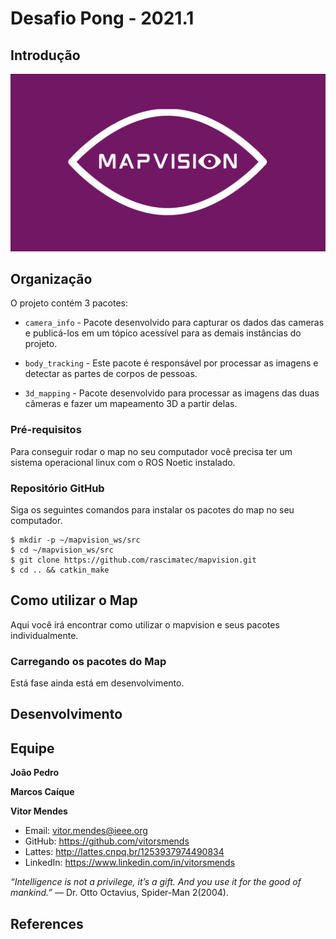 # Desafio Pong - 2021.1

## Introdução
![banner](/resources/logo.png)

## Organização
O projeto contém 3 pacotes:

- `camera_info` - Pacote desenvolvido para capturar os dados das cameras e publicá-los em um tópico acessível para as demais instâncias do projeto.

- `body_tracking` - Este pacote é responsável por processar as imagens e detectar as partes de corpos de pessoas.
  
- `3d_mapping` - Pacote desenvolvido para processar as imagens das duas câmeras e fazer um mapeamento 3D a partir delas.


### Pré-requisitos 
Para conseguir rodar o map no seu computador você precisa ter um sistema operacional linux com o ROS Noetic instalado.

### Repositório GitHub
Siga os seguintes comandos para instalar os pacotes do map no seu computador.

```
$ mkdir -p ~/mapvision_ws/src
$ cd ~/mapvision_ws/src
$ git clone https://github.com/rascimatec/mapvision.git
$ cd .. && catkin_make
``` 
## Como utilizar o Map
Aqui você irá encontrar como utilizar o mapvision e seus pacotes individualmente.

### Carregando os pacotes do Map
Está fase ainda está em desenvolvimento.


## Desenvolvimento

## Equipe

**João Pedro**
<!-- - Email: alexandre.s@aln.senaicimatec.edu.br
- GitHub: https://github.com/Alexandreaags -->

**Marcos Caíque**
<!-- - Email: joao.calmon@aln.senaicimatec.edu.br
- GitHub: https://github.com/GabrielCalmon
- Lattes: http://lattes.cnpq.br/3714599132684846 -->

**Vitor Mendes**
- Email: vitor.mendes@ieee.org
- GitHub: https://github.com/vitorsmends
- Lattes: http://lattes.cnpq.br/1253937974490834
- LinkedIn: https://www.linkedin.com/in/vitorsmends

*“Intelligence is not a privilege, it’s a gift. And you use it for the good of mankind.”* ― Dr. Otto Octavius, Spider-Man 2(2004).

## References


